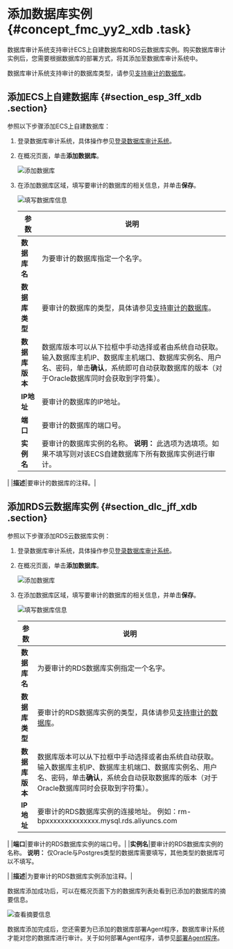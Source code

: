 # 添加数据库实例 {#concept_fmc_yy2_xdb .task}

数据库审计系统支持审计ECS上自建数据库和RDS云数据库实例。购买数据库审计实例后，您需要根据数据库的部署方式，将其添加至数据库审计系统中。

数据库审计系统支持审计的数据库类型，请参见[支持审计的数据库](../../../../cn.zh-CN/快速入门/A100快速入门.md#section_eeq_ygu_30g)。

## 添加ECS上自建数据库 {#section_esp_3ff_xdb .section}

参照以下步骤添加ECS上自建数据库：

1.  登录数据库审计系统，具体操作参见[登录数据库审计系统](cn.zh-CN/用户指南（A100）/登录数据库审计系统.md#)。
2.  在概况页面，单击**添加数据库**。 

    ![添加数据库](http://static-aliyun-doc.oss-cn-hangzhou.aliyuncs.com/assets/img/12775/15687068303544_zh-CN.png)

3.  在添加数据库区域，填写要审计的数据库的相关信息，并单击**保存**。 

    ![填写数据库信息](http://static-aliyun-doc.oss-cn-hangzhou.aliyuncs.com/assets/img/12775/15687068303545_zh-CN.png)

    |参数|说明|
    |--|--|
    |**数据库名**|为要审计的数据库指定一个名字。|
    |**数据库类型**|要审计的数据库的类型，具体请参见[支持审计的数据库](../../../../cn.zh-CN/快速入门/A100快速入门.md#section_eeq_ygu_30g)。|
    |**数据库版本**|数据库版本可以从下拉框中手动选择或者由系统自动获取。输入数据库主机IP、数据库主机端口、数据库实例名、用户名、密码，单击**确认**，系统即可自动获取数据库的版本（对于Oracle数据库同时会获取到字符集）。|
    |**IP地址**|要审计的数据库的IP地址。|
    |**端口**|要审计的数据库的端口号。|
    |**实例名**|要审计的数据库实例的名称。 **说明：** 此选项为选填项。如果不填写则对该ECS自建数据库下所有数据库实例进行审计。

 |
    |**描述**|要审计的数据库的注释。|


## 添加RDS云数据库实例 {#section_dlc_jff_xdb .section}

参照以下步骤添加RDS云数据库实例：

1.  登录数据库审计系统，具体操作参见[登录数据库审计系统](cn.zh-CN/用户指南（A100）/登录数据库审计系统.md#)。
2.  在概况页面，单击**添加数据库**。 

    ![添加数据库](http://static-aliyun-doc.oss-cn-hangzhou.aliyuncs.com/assets/img/12775/15687068303544_zh-CN.png)

3.  在添加数据库区域，填写要审计的数据库的相关信息，并单击**保存**。 

    ![填写数据库信息](http://static-aliyun-doc.oss-cn-hangzhou.aliyuncs.com/assets/img/12775/15687068303545_zh-CN.png)

    |参数|说明|
    |--|--|
    |**数据库名**|为要审计的RDS数据库实例指定一个名字。|
    |**数据库类型**|要审计的RDS数据库实例的类型，具体请参见[支持审计的数据库](../../../../cn.zh-CN/快速入门/A100快速入门.md#section_eeq_ygu_30g)。|
    |**数据库版本**|数据库版本可以从下拉框中手动选择或者由系统自动获取。输入数据库主机IP、数据库主机端口、数据库实例名、用户名、密码，单击**确认**，系统会自动获取数据库的版本（对于Oracle数据库同时会获取到字符集）。|
    |**IP地址**|要审计的RDS数据库实例的连接地址。 例如：rm-bpxxxxxxxxxxxxxx.mysql.rds.aliyuncs.com

 |
    |**端口**|要审计的RDS数据库实例的端口号。|
    |**实例名**|要审计的RDS数据库实例的名称。 **说明：** 仅Oracle与Postgres类型的数据库需要填写，其他类型的数据库可以不填写。

 |
    |**描述**|为要审计的RDS数据库实例添加注释。|


数据库添加成功后，可以在概况页面下方的数据库列表处看到已添加的数据库的摘要信息。

![查看摘要信息](http://static-aliyun-doc.oss-cn-hangzhou.aliyuncs.com/assets/img/12775/15687068303550_zh-CN.png)

数据库添加完成后，您还需要为已添加的数据库部署Agent程序，数据库审计系统才能对您的数据库进行审计。关于如何部署Agent程序，请参见[部署Agent程序](cn.zh-CN/用户指南（A100）/部署Agent程序.md#)。

